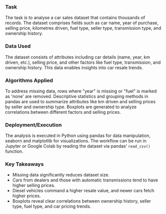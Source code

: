 ### Task  
The task is to analyse a car sales dataset that contains thousands of records. The dataset comprises fields such as car name, year of purchase, selling price, kilometres driven, fuel type, seller type, transmission type, and ownership history.

### Data Used  
The dataset consists of attributes including car details (name, year, km driven, etc.), selling price, and other factors like fuel type, transmission, and ownership history. This data enables insights into car resale trends.

### Algorithms Applied  
To address missing data, rows where "year" is missing or "fuel" is marked as 'none' are removed. Descriptive statistics and grouping methods in pandas are used to summarize attributes like km driven and selling prices by seller and ownership type. Boxplots are generated to analyze correlations between different factors and selling prices.

### Deployment/Execution  
The analysis is executed in Python using pandas for data manipulation, seaborn and matplotlib for visualizations. The workflow can be run in Jupyter or Google Colab by reading the dataset via pandas’ `read_csv()` function.

### Key Takeaways  
- Missing data significantly reduces dataset size.
- Cars from dealers and those with automatic transmissions tend to have higher selling prices.
- Diesel vehicles command a higher resale value, and newer cars fetch higher prices.
- Boxplots reveal clear correlations between ownership history, seller type, fuel type, and car pricing trends.

